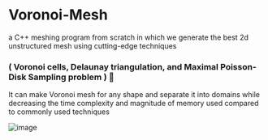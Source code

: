 # Voronoi-Mesh
a C++ meshing program from scratch in which we generate the best 2d unstructured mesh using cutting-edge techniques
### ( Voronoi cells, Delaunay triangulation, and Maximal Poisson-Disk Sampling problem ) 🦄

It can make Voronoi mesh for any shape and separate it into domains while decreasing the time complexity and magnitude of memory used
compared to commonly used techniques


![image](https://user-images.githubusercontent.com/67281513/163812327-268938fe-f250-46a2-a6cc-026a57ef0fe2.png)
